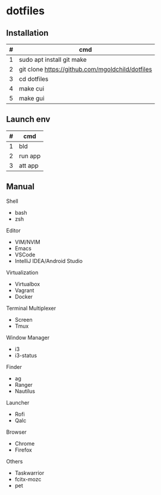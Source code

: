 # dotfiles  

## Installation

\# | cmd
---|---
1 | sudo apt install git make
2 | git clone https://github.com/mgoldchild/dotfiles
3 | cd dotfiles
4 | make cui
5 | make gui

## Launch env

\# | cmd
---|---
1 | bld
2 | run app
3 | att app

## Manual

Shell
- bash
- zsh

Editor
- VIM/NVIM
- Emacs
- VSCode
- IntelliJ IDEA/Android Studio

Virtualization
- Virtualbox
- Vagrant
- Docker

Terminal Multiplexer
- Screen
- Tmux

Window Manager
- i3
- i3-status

Finder
- ag 
- Ranger
- Nautilus

Launcher
- Rofi
- Qalc

Browser
- Chrome
- Firefox

Others
- Taskwarrior
- fcitx-mozc
- pet
